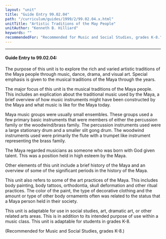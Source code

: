 ```yaml
---
layout: "unit"
title: "Guide Entry 99.02.04"
path: "/curriculum/guides/1999/2/99.02.04.x.html"
unitTitle: "Artistic Traditions of the May People"
unitAuthor: "Kenneth B. Hilliard"
keywords: ""
recommendedFor: "Recommended for Music and Social Studies, grades K-8."
---
```

<body>
<hr/>
 <h4>
  Guide Entry to 99.02.04:
 </h4>
 The purpose of this unit is to explore the rich and varied artistic traditions of the Maya people through music, dance, drama, and visual art.  Special emphasis is given to the musical traditions of the Maya through the years.
 <p>
  The major focus of this unit is the musical traditions of the Maya people.  This includes an explication about the traditional music used by the Maya, a brief overview of how music instruments might have been constructed by the Maya and what music is like for the Maya today.
 </p>
 <p>
  Maya music groups were usually small ensembles.  These groups used a few primary basic instruments that were members of either the percussion family or the woodwind/brass family.  The percussion instruments used were a large stationary drum and a smaller slit gong drum.  The woodwind instruments used were primarily the flute with a trumpet like instrument representing the brass family.
 </p>
 <p>
  The Maya regarded musicians as someone who was born with God given talent.  This was a position held in high esteem by the Maya.
 </p>
 <p>
  Other elements of this unit include a brief history of the Maya and an overview of some of the significant periods in the history of the Maya.
 </p>
 <p>
  This unit also refers to some of the art practices of the Maya.  This includes body painting, body tattoos, orthodontia, skull deformation and other ritual practices.  The color of the paint, the type of decorative clothing and the amount or type of other body ornaments often was related to the status that a Maya person held in their society.
 </p>
 <p>
  This unit is adaptable for use in social studies, art, dramatic art, or other related arts areas.  This is in addition to its intended purpose of use within a music class.  This unit is adaptable for students in grades K-8.
 </p>
 <p>
  (Recommended for Music and Social Studies, grades K-8.)
 </p>

</body>